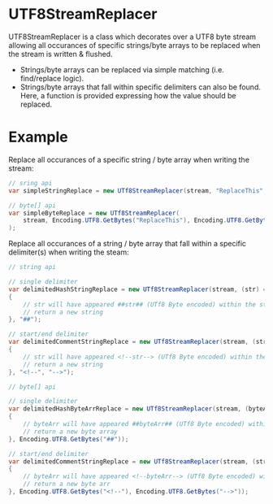 # UTF8StreamReplacer

UTF8StreamReplacer is a class which decorates over a UTF8 byte stream allowing all occurances of specific strings/byte arrays to be replaced
when the stream is written & flushed.

- Strings/byte arrays can be replaced via simple matching (i.e. find/replace logic). 
- Strings/byte arrays that fall within specific delimiters can also be found. Here, a function is provided expressing how the value should be replaced.

# Example

Replace all occurances of a specific string / byte array when writing the stream:

```cs
// sring api
var simpleStringReplace = new UTf8StreamReplacer(stream, "ReplaceThis", "WithThis");

// byte[] api
var simpleByteReplace = new UTf8StreamReplacer(
	stream, Encoding.UTF8.GetBytes("ReplaceThis"), Encoding.UTF8.GetBytes("WithThis")
);
```

Replace all occurances of a string / byte array that fall within a specific delimiter(s) when writing the steam:

```cs
// string api

// single delimiter
var delimitedHashStringReplace = new UTf8StreamReplacer(stream, (str) =>
{
	// str will have appeared ##str## (UTf8 Byte encoded) within the stream
	// return a new string
}, "##");

// start/end delimiter
var delimitedCommentStringReplace = new UTf8StreamReplacer(stream, (str) =>
{
	// str will have appeared <!--str--> (UTf8 Byte encoded) within the stream
    // return a new string
}, "<!--", "-->");

// byte[] api

// single delimiter
var delimitedHashByteArrReplace = new UTf8StreamReplacer(stream, (byteArr) =>
{
	// byteArr will have appeared ##byteArr## (UTf8 Byte encoded) within the stream
	// return a new byte array
}, Encoding.UTF8.GetBytes("##"));

// start/end delimiter
var delimitedCommentStringReplace = new UTf8StreamReplacer(stream, (str) =>
{
	// byteArr will have appeared <!--byteArr--> (UTf8 Byte encoded) within the stream
    // return a new byte arr
}, Encoding.UTF8.GetBytes("<!--"), Encoding.UTF8.GetBytes("-->"));
```
